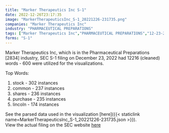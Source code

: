 ```yaml
---
title: "Marker Therapeutics Inc S-1"
date: 2022-12-26T23:17:35
image: "MarkerTherapeuticsInc_S-1_20221226-231735.png"
companies: "Marker Therapeutics Inc"
industry: "PHARMACEUTICAL PREPARATIONS"
tags: ["Marker Therapeutics Inc","PHARMACEUTICAL PREPARATIONS","12-23-2022","S-1"]
forms: "S-1"
---
```

Marker Therapeutics Inc, which is in the Pharmaceutical Preparations [2834] industry, SEC S-1 filing on December 23, 2022 had 12216 (cleaned) words - 600 were utilized for the visualizations.

Top Words:
1. stock - 302 instances
2. common - 237 instances
3. shares - 236 instances
4. purchase - 235 instances
5. lincoln - 174 instances


See the parsed data used in the visualization [here]({{< staticlink name=MarkerTherapeuticsInc_S-1_20221226-231735.json >}}).  
View the actual filing on the SEC website [here](https://www.sec.gov/Archives/edgar/data/1094038/0001104659-22-129742.txt)